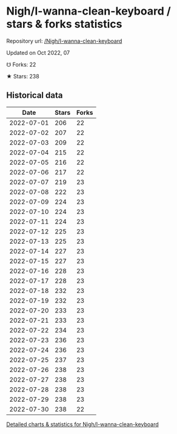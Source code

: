 # Nigh/I-wanna-clean-keyboard / stars & forks statistics

Repository url: [/Nigh/I-wanna-clean-keyboard](https://github.com/Nigh/I-wanna-clean-keyboard)

Updated on Oct 2022, 07

☋ Forks: 22

★ Stars: 238

## Historical data
| Date | Stars | Forks |
|------|-------|-------|
| 2022-07-01 | 206 | 22 | 
| 2022-07-02 | 207 | 22 | 
| 2022-07-03 | 209 | 22 | 
| 2022-07-04 | 215 | 22 | 
| 2022-07-05 | 216 | 22 | 
| 2022-07-06 | 217 | 22 | 
| 2022-07-07 | 219 | 23 | 
| 2022-07-08 | 222 | 23 | 
| 2022-07-09 | 224 | 23 | 
| 2022-07-10 | 224 | 23 | 
| 2022-07-11 | 224 | 23 | 
| 2022-07-12 | 225 | 23 | 
| 2022-07-13 | 225 | 23 | 
| 2022-07-14 | 227 | 23 | 
| 2022-07-15 | 227 | 23 | 
| 2022-07-16 | 228 | 23 | 
| 2022-07-17 | 228 | 23 | 
| 2022-07-18 | 232 | 23 | 
| 2022-07-19 | 232 | 23 | 
| 2022-07-20 | 233 | 23 | 
| 2022-07-21 | 233 | 23 | 
| 2022-07-22 | 234 | 23 | 
| 2022-07-23 | 236 | 23 | 
| 2022-07-24 | 236 | 23 | 
| 2022-07-25 | 237 | 23 | 
| 2022-07-26 | 238 | 23 | 
| 2022-07-27 | 238 | 23 | 
| 2022-07-28 | 238 | 23 | 
| 2022-07-29 | 238 | 23 | 
| 2022-07-30 | 238 | 22 | 


[Detailed charts & statistics for Nigh/I-wanna-clean-keyboard](https://reviewgithub.com/rep/Nigh/I-wanna-clean-keyboard)

